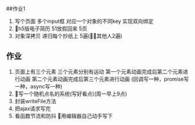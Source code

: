 ##作业1
1. 写个页面  多个input框 对应一个对象的不同key 实现双向绑定
2. h5版电子简历 51放假回来 5页 
3. 对象深拷贝 递归每个抄纸上 5遍(其他人2遍)
## 作业 
1. 页面上有三个元素 三个元素分别有运动 第一个元素动画完成后第二个元素进行动画 第二个元素动画完成后第三个元素进行动画 (回调写一种，promise写一种，async写一种)
2. 写一个随机点名的系统(写好看点)(周一早上9点)
3. 封装writeFile方法
4. 把ajax请求写完 
5. 看函数节流和防抖 用编辑器自己动手写下 





   



